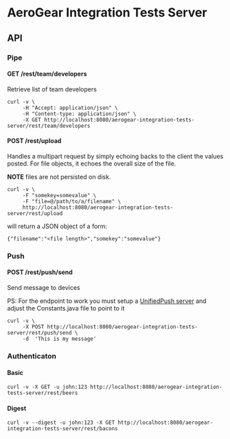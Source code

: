 # AeroGear Integration Tests Server

## API

### Pipe

#### GET /rest/team/developers

Retrieve list of team developers

```
curl -v \
     -H "Accept: application/json" \
     -H "Content-type: application/json" \
     -X GET http://localhost:8080/aerogear-integration-tests-server/rest/team/developers
```


#### POST /rest/upload

Handles a multipart request by simply echoing backs to the client the values posted. For file objects, it echoes the overall size of the file.

**NOTE** files are not persisted on disk.

```
curl -v \
	 -F "somekey=somevalue" \
	 -F "file=@/path/to/a/filename" \
	 http://localhost:8080/aerogear-integration-tests-server/rest/upload
```

will return a JSON object of a form:

```
{"filename":"<file length>","somekey":"somevalue"}
```

### Push

#### POST /rest/push/send

Send message to devices

PS: For the endpoint to work you must setup a [UnifiedPush server](https://github.com/aerogear/aerogear-unifiedpush-server/) and adjust the Constants.java file to point to it

```
curl -v \
     -X POST http://localhost:8080/aerogear-integration-tests-server/rest/push/send \
     -d  'This is my message'
```

### Authenticaton

#### Basic

```
curl -v -X GET -u john:123 http://localhost:8080/aerogear-integration-tests-server/rest/beers
```

#### Digest
```
curl -v --digest -u john:123 -X GET http://localhost:8080/aerogear-integration-tests-server/rest/bacons
```

